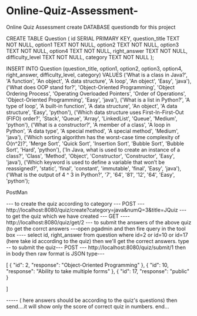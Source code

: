 # Online-Quiz-Assessment-
Online Quiz Assessment 
create DATABASE questiondb for this project

CREATE TABLE Question (
    id SERIAL PRIMARY KEY,
    question_title TEXT NOT NULL,
    option1 TEXT NOT NULL,
    option2 TEXT NOT NULL,
    option3 TEXT NOT NULL,
    option4 TEXT NOT NULL,
    right_answer TEXT NOT NULL,
    difficulty_level TEXT NOT NULL,
    category TEXT NOT NULL
);


INSERT INTO Question (question_title, option1, option2, option3, option4, right_answer, difficulty_level, category)
VALUES
    ('What is a class in Java?', 'A function', 'An object', 'A data structure', 'A loop', 'An object', 'Easy', 'java'),
    ('What does OOP stand for?', 'Object-Oriented Programming', 'Object Ordering Process', 'Operating Overloaded Pointers', 'Order of Operations', 'Object-Oriented Programming', 'Easy', 'java'),
    ('What is a list in Python?', 'A type of loop', 'A built-in function', 'A data structure', 'An object', 'A data structure', 'Easy', 'python'),
    ('Which data structure uses First-In-First-Out (FIFO) order?', 'Stack', 'Queue', 'Array', 'LinkedList', 'Queue', 'Medium', 'python'),
    ('What is a constructor?', 'A member of a class', 'A loop in Python', 'A data type', 'A special method', 'A special method', 'Medium', 'java'),
    ('Which sorting algorithm has the worst-case time complexity of O(n^2)?', 'Merge Sort', 'Quick Sort', 'Insertion Sort', 'Bubble Sort', 'Bubble Sort', 'Hard', 'python'),
    ('In Java, what is used to create an instance of a class?', 'Class', 'Method', 'Object', 'Constructor', 'Constructor', 'Easy', 'java'),
    ('Which keyword is used to define a variable that won’t be reassigned?', 'static', 'final', 'constant', 'immutable', 'final', 'Easy', 'java'),
    ('What is the output of 4 ^ 3 in Python?', '7', '64', '81', '12', '64', 'Easy', 'python');




PostMan

--- to create the quiz according to category --- POST ---  http://localhost:8080/quiz/create?category=java&numQ=3&title=JQuiz
--- to get the quiz which we have created --- GET ----  http://localhost:8080/quiz/get/2
--- to submit the answers of the above quiz
(to get the corrct answers ---open pgadmin and then fire query in the tool box ---- select id, right_answer from question where id=2 or id=10 or id=17 (here take id according to the quiz) then we'll get the correct answers.
 type --   to submit the quiz--- POST --- http://localhost:8080/quiz/submit/1    then in body then raw format is JSON type---

[
    {
        "id": 2,
        "response": "Object-Oriented Programming"
    },
    {
        "id": 10,
        "response": "Ability to take multiple forms"
    },
    {
        "id": 17,
        "response": "public"
    }

]

----- ( here answers should be according to the quiz's questions) 
  then send....it will show only the score of correct quiz in numbers. end...




